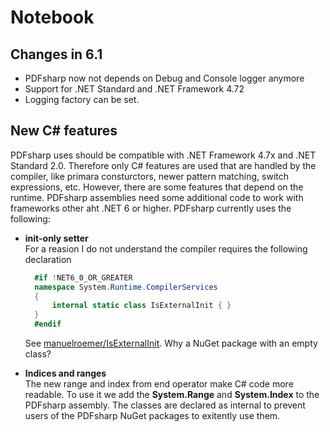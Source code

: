 # Notebook



## Changes in 6.1

* PDFsharp now not depends on Debug and Console logger anymore
* Support for .NET Standard and .NET Framework 4.72
* Logging factory can be set.


## New C# features

PDFsharp uses should be compatible with .NET Framework 4.7x and .NET Standard 2.0.
Therefore only C# features are used that are handled by the compiler, like primara consturctors, newer pattern matching,
switch expressions, etc.
However, there are some features that depend on the runtime.
PDFsharp assemblies need some additional code to work with frameworks other aht .NET 6 or higher.
PDFsharp currently uses the following:

* **init-only setter**  
  For a reasion I do not understand the compiler requires the following declaration
  ```C#
    #if !NET6_0_OR_GREATER
    namespace System.Runtime.CompilerServices
    {
        internal static class IsExternalInit { }
    }
    #endif
  ```
  See [manuelroemer/IsExternalInit](https://github.com/manuelroemer/IsExternalInit). Why a NuGet package
  with an empty class?

* **Indices and ranges**  
  The new range and index from end operator make C# code more readable.
  To use it we add the **System.Range** and **System.Index** to the PDFsharp assembly.
  The classes are declared as internal to prevent users of the PDFsharp NuGet packages to 
  exitently use them.
  
